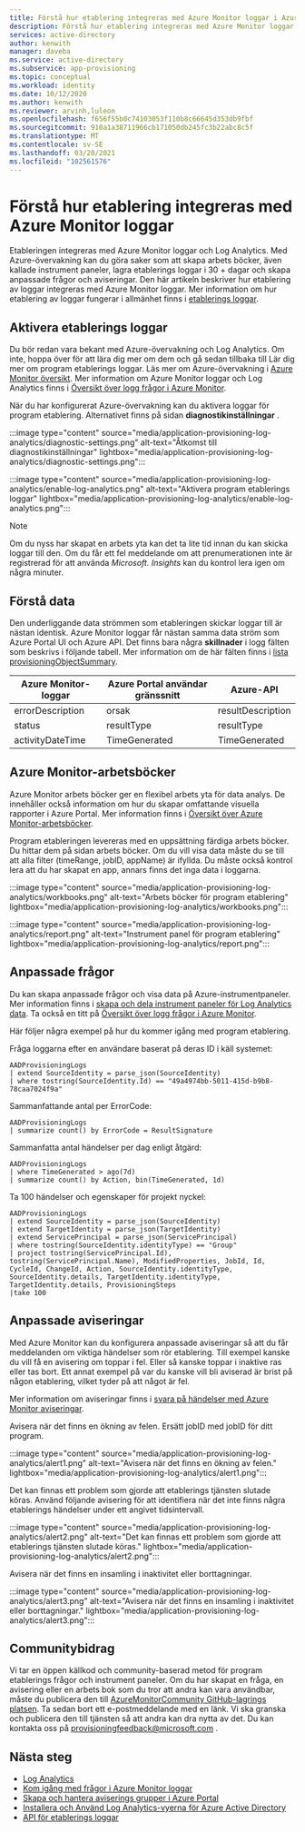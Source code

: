 ```yaml
---
title: Förstå hur etablering integreras med Azure Monitor loggar i Azure Active Directory.
description: Förstå hur etablering integreras med Azure Monitor loggar i Azure Active Directory.
services: active-directory
author: kenwith
manager: daveba
ms.service: active-directory
ms.subservice: app-provisioning
ms.topic: conceptual
ms.workload: identity
ms.date: 10/12/2020
ms.author: kenwith
ms.reviewer: arvinh,luleon
ms.openlocfilehash: f656f55b0c74103053f110b8c66645d353db9fbf
ms.sourcegitcommit: 910a1a38711966cb171050db245fc3b22abc8c5f
ms.translationtype: MT
ms.contentlocale: sv-SE
ms.lasthandoff: 03/20/2021
ms.locfileid: "102561576"
---
```

# <a name="understand-how-provisioning-integrates-with-azure-monitor-logs"></a>Förstå hur etablering integreras med Azure Monitor loggar

Etableringen integreras med Azure Monitor loggar och Log Analytics. Med Azure-övervakning kan du göra saker som att skapa arbets böcker, även kallade instrument paneler, lagra etablerings loggar i 30 + dagar och skapa anpassade frågor och aviseringar. Den här artikeln beskriver hur etablering av loggar integreras med Azure Monitor loggar. Mer information om hur etablering av loggar fungerar i allmänhet finns i [etablerings loggar](../reports-monitoring/concept-provisioning-logs.md).

## <a name="enabling-provisioning-logs"></a>Aktivera etablerings loggar

Du bör redan vara bekant med Azure-övervakning och Log Analytics. Om inte, hoppa över för att lära dig mer om dem och gå sedan tillbaka till Lär dig mer om program etablerings loggar. Läs mer om Azure-övervakning i [Azure Monitor översikt](../../azure-monitor/overview.md). Mer information om Azure Monitor loggar och Log Analytics finns i [Översikt över logg frågor i Azure Monitor](../../azure-monitor/logs/log-query-overview.md).

När du har konfigurerat Azure-övervakning kan du aktivera loggar för program etablering. Alternativet finns på sidan **diagnostikinställningar** .

:::image type="content" source="media/application-provisioning-log-analytics/diagnostic-settings.png" alt-text="Åtkomst till diagnostikinställningar" lightbox="media/application-provisioning-log-analytics/diagnostic-settings.png":::

:::image type="content" source="media/application-provisioning-log-analytics/enable-log-analytics.png" alt-text="Aktivera program etablerings loggar" lightbox="media/application-provisioning-log-analytics/enable-log-analytics.png":::

> [!NOTE]
> Om du nyss har skapat en arbets yta kan det ta lite tid innan du kan skicka loggar till den. Om du får ett fel meddelande om att prenumerationen inte är registrerad för att använda *Microsoft. Insights* kan du kontrol lera igen om några minuter.
 
## <a name="understanding-the-data"></a>Förstå data
Den underliggande data strömmen som etableringen skickar loggar till är nästan identisk. Azure Monitor loggar får nästan samma data ström som Azure Portal UI och Azure API. Det finns bara några **skillnader** i logg fälten som beskrivs i följande tabell. Mer information om de här fälten finns i [lista provisioningObjectSummary](/graph/api/provisioningobjectsummary-list?preserve-view=true&tabs=http&view=graph-rest-beta).

|Azure Monitor-loggar   |Azure Portal användar gränssnitt   |Azure-API |
|----------|-----------|------------|
|errorDescription |orsak |resultDescription |
|status |resultType |resultType |
|activityDateTime |TimeGenerated |TimeGenerated |


## <a name="azure-monitor-workbooks"></a>Azure Monitor-arbetsböcker

Azure Monitor arbets böcker ger en flexibel arbets yta för data analys. De innehåller också information om hur du skapar omfattande visuella rapporter i Azure Portal. Mer information finns i [Översikt över Azure Monitor-arbetsböcker](../../azure-monitor/visualize/workbooks-overview.md).

Program etableringen levereras med en uppsättning färdiga arbets böcker. Du hittar dem på sidan arbets böcker. Om du vill visa data måste du se till att alla filter (timeRange, jobID, appName) är ifyllda. Du måste också kontrol lera att du har skapat en app, annars finns det inga data i loggarna.

:::image type="content" source="media/application-provisioning-log-analytics/workbooks.png" alt-text="Arbets böcker för program etablering" lightbox="media/application-provisioning-log-analytics/workbooks.png":::

:::image type="content" source="media/application-provisioning-log-analytics/report.png" alt-text="Instrument panel för program etablering" lightbox="media/application-provisioning-log-analytics/report.png":::

## <a name="custom-queries"></a>Anpassade frågor

Du kan skapa anpassade frågor och visa data på Azure-instrumentpaneler. Mer information finns i [skapa och dela instrument paneler för Log Analytics data](../../azure-monitor/logs/get-started-queries.md). Ta också en titt på [Översikt över logg frågor i Azure Monitor](../../azure-monitor/logs/log-query-overview.md).

Här följer några exempel på hur du kommer igång med program etablering.

Fråga loggarna efter en användare baserat på deras ID i käll systemet:
```kusto
AADProvisioningLogs
| extend SourceIdentity = parse_json(SourceIdentity)
| where tostring(SourceIdentity.Id) == "49a4974bb-5011-415d-b9b8-78caa7024f9a"
```

Sammanfattande antal per ErrorCode:
```kusto
AADProvisioningLogs
| summarize count() by ErrorCode = ResultSignature
```

Sammanfatta antal händelser per dag enligt åtgärd:
```kusto
AADProvisioningLogs
| where TimeGenerated > ago(7d)
| summarize count() by Action, bin(TimeGenerated, 1d)
```

Ta 100 händelser och egenskaper för projekt nyckel:
```kusto
AADProvisioningLogs
| extend SourceIdentity = parse_json(SourceIdentity)
| extend TargetIdentity = parse_json(TargetIdentity)
| extend ServicePrincipal = parse_json(ServicePrincipal)
| where tostring(SourceIdentity.identityType) == "Group"
| project tostring(ServicePrincipal.Id), tostring(ServicePrincipal.Name), ModifiedProperties, JobId, Id, CycleId, ChangeId, Action, SourceIdentity.identityType, SourceIdentity.details, TargetIdentity.identityType, TargetIdentity.details, ProvisioningSteps
|take 100
```

## <a name="custom-alerts"></a>Anpassade aviseringar

Med Azure Monitor kan du konfigurera anpassade aviseringar så att du får meddelanden om viktiga händelser som rör etablering. Till exempel kanske du vill få en avisering om toppar i fel. Eller så kanske toppar i inaktive ras eller tas bort. Ett annat exempel på var du kanske vill bli aviserad är brist på någon etablering, vilket tyder på att något är fel.

Mer information om aviseringar finns i [svara på händelser med Azure Monitor aviseringar](../../azure-monitor/alerts/tutorial-response.md).

Avisera när det finns en ökning av felen. Ersätt jobID med jobID för ditt program.

:::image type="content" source="media/application-provisioning-log-analytics/alert1.png" alt-text="Avisera när det finns en ökning av felen." lightbox="media/application-provisioning-log-analytics/alert1.png":::

Det kan finnas ett problem som gjorde att etablerings tjänsten slutade köras. Använd följande avisering för att identifiera när det inte finns några etablerings händelser under ett angivet tidsintervall.

:::image type="content" source="media/application-provisioning-log-analytics/alert2.png" alt-text="Det kan finnas ett problem som gjorde att etablerings tjänsten slutade köras." lightbox="media/application-provisioning-log-analytics/alert2.png":::

Avisera när det finns en insamling i inaktivitet eller borttagningar.

:::image type="content" source="media/application-provisioning-log-analytics/alert3.png" alt-text="Avisera när det finns en insamling i inaktivitet eller borttagningar." lightbox="media/application-provisioning-log-analytics/alert3.png":::


## <a name="community-contributions"></a>Communitybidrag

Vi tar en öppen källkod och community-baserad metod för program etablerings frågor och instrument paneler. Om du har skapat en fråga, en avisering eller en arbets bok som du tror att andra kan vara användbar, måste du publicera den till [AzureMonitorCommunity GitHub-lagrings platsen](https://github.com/microsoft/AzureMonitorCommunity). Ta sedan bort ett e-postmeddelande med en länk. Vi ska granska och publicera den till tjänsten så att andra kan dra nytta av det. Du kan kontakta oss på provisioningfeedback@microsoft.com .

## <a name="next-steps"></a>Nästa steg

- [Log Analytics](../reports-monitoring/howto-analyze-activity-logs-log-analytics.md)
- [Kom igång med frågor i Azure Monitor loggar](../../azure-monitor/logs/get-started-queries.md)
- [Skapa och hantera aviserings grupper i Azure Portal](../../azure-monitor/alerts/action-groups.md)
- [Installera och Använd Log Analytics-vyerna för Azure Active Directory](../reports-monitoring/howto-install-use-log-analytics-views.md)
- [API för etablerings loggar](/graph/api/resources/provisioningobjectsummary?preserve-view=true&view=graph-rest-beta)